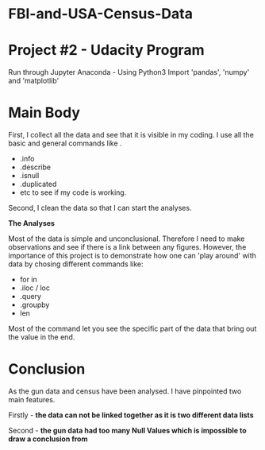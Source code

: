 # FBI-and-USA-Census-Data 

# Project #2 - Udacity Program

Run through Jupyter Anaconda - Using Python3
Import 'pandas', 'numpy' and 'matplotlib' 

# Main Body 

First, I collect all the data and see that it is visible in my coding. I use all the basic and general commands like .
- .info
- .describe 
- .isnull
- .duplicated
- etc to see if my code is working. 

Second, I clean the data so that I can start the analyses. 

__The Analyses__

Most of the data is simple and unconclusional. Therefore I need to make observations and see if there is a link between any figures. However, the importance of this project is to demonstrate how one can 'play around' with data by chosing different commands like:
- for in
- .iloc / loc
- .query
- .groupby
- len 

Most of the command let you see the specific part of the data that bring out the value in the end. 

# Conclusion 

As the gun data and census have been analysed. I have pinpointed two main features. 

Firstly  - **the data can not be linked together as it is two different data lists**

Second - **the gun data had too many Null Values which is impossible to draw a conclusion from** 

